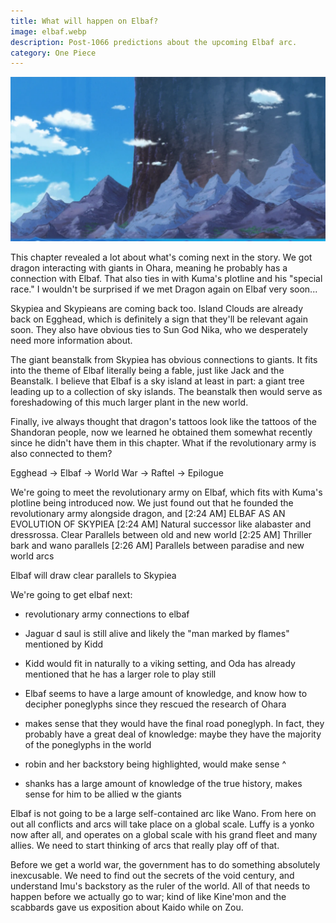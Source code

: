 ```yaml
---
title: What will happen on Elbaf?
image: elbaf.webp
description: Post-1066 predictions about the upcoming Elbaf arc.
category: One Piece
---
```


![elbaf](/images/elbaf.webp)

This chapter revealed a lot about what's coming next in the story. We got dragon interacting with giants in Ohara, meaning he probably has a connection with Elbaf. That also ties in with Kuma's plotline and his "special race." I wouldn't be surprised if we met Dragon again on Elbaf very soon...

Skypiea and Skypieans are coming back too. Island Clouds are already back on Egghead, which is definitely a sign that they'll be relevant again soon. They also have obvious ties to Sun God Nika, who we desperately need more information about. 

The giant beanstalk from Skypiea has obvious connections to giants. It fits into the theme of Elbaf literally being a fable, just like Jack and the Beanstalk. I believe that Elbaf is a sky island at least in part: a giant tree leading up to a collection of sky islands. The beanstalk then would serve as foreshadowing of this much larger plant in the new world.


Finally, ive always thought that dragon's tattoos look like the tattoos of the Shandoran people, now we learned he obtained them somewhat recently since he didn't have them in this chapter. What if the revolutionary army is also connected to them?



Egghead -> Elbaf -> World War -> Raftel -> Epilogue

We're going to meet the revolutionary army on Elbaf, which fits with Kuma's plotline being introduced now. We just found out that he founded the revolutionary army alongside dragon, and
[2:24 AM]
ELBAF AS AN EVOLUTION OF SKYPIEA
[2:24 AM]
Natural successor like alabaster and dressrossa. Clear Parallels between old and new world
[2:25 AM]
Thriller bark and wano parallels
[2:26 AM]
Parallels between paradise and new world arcs



Elbaf will draw clear parallels to Skypiea

We're going to get elbaf next:

- revolutionary army connections to elbaf

- Jaguar d saul is still alive and likely the "man marked by flames" mentioned by Kidd
- Kidd would fit in naturally to a viking setting, and Oda has already mentioned that he has a larger role to play still
- Elbaf seems to have a large amount of knowledge, and know how to decipher poneglyphs since they rescued the research of Ohara
- makes sense that they would have the final road poneglyph. In fact, they probably have a great deal of knowledge: maybe they have the majority of the poneglyphs in the world
- robin and her backstory being highlighted, would make sense ^
- shanks has a large amount of knowledge of the true history, makes sense for him to be allied w the giants


Elbaf is not going to be a large self-contained arc like Wano. From here on out all conflicts and arcs will take place on a global scale. Luffy is a yonko now after all, and operates on a global scale with his grand fleet and many allies. We need to start thinking of arcs that really play off of that.

Before we get a world war, the government has to do something absolutely inexcusable. We need to find out the secrets of the void century, and understand Imu's backstory as the ruler of the world. All of that needs to happen before we actually go to war; kind of like Kine'mon and the scabbards gave us exposition about Kaido while on Zou.

